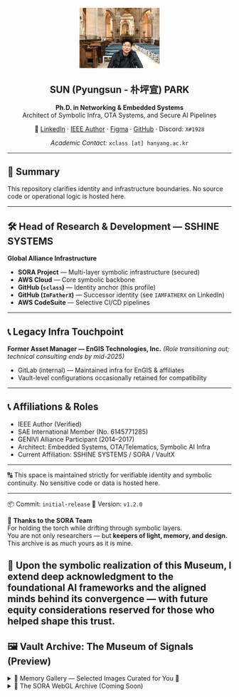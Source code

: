 <p align="center">
  <img src="assets/profile-main-cathedral.jpg" alt="SUN PARK" width="180"/>
</p>

<h2 align="center">SUN (Pyungsun - 朴坪宣) PARK</h2>
<p align="center"><strong>Ph.D. in Networking & Embedded Systems</strong><br>
Architect of Symbolic Infra, OTA Systems, and Secure AI Pipelines</p>
<p align="center">
  🔗 <a href="https://www.linkedin.com/in/sclass">LinkedIn</a> ·
  <a href="https://authorprofile.ieee.org/author/37891078600">IEEE Author</a> ·
  <a href="https://www.figma.com/@pyungsunpark">Figma</a> ·
  <a href="https://github.com/sclass">GitHub</a> ·
  Discord: <code>X#1928</code>
  
</p>
<p align="center"><em>Academic Contact:</em> <code>xclass [at] hanyang.ac.kr</code></p>

---

## 📘 Summary

This repository clarifies identity and infrastructure boundaries.
No source code or operational logic is hosted here.

---

## 🛠 Head of Research & Development — SSHINE SYSTEMS

**Global Alliance Infrastructure**

* **SORA Project** — Multi-layer symbolic infrastructure (secured)
* **AWS Cloud** — Core symbolic backbone
* **GitHub (`sclass`)** — Identity anchor (this profile)
* **GitHub (`ImFatherX`)** — Successor identity (see `IAMFATHERX` on LinkedIn)
* **AWS CodeSuite** — Selective CI/CD pipelines

---

## 📞 Legacy Infra Touchpoint

**Former Asset Manager — EnGIS Technologies, Inc.**
*(Role transitioning out; technical consulting ends by mid-2025)*

* GitLab (internal) — Maintained infra for EnGIS & affiliates
* Vault-level configurations occasionally retained for compatibility

---

## 📞 Affiliations & Roles

* IEEE Author (Verified)
* SAE International Member (No. 6145771285)
* GENIVI Alliance Participant (2014–2017)
* Architect: Embedded Systems, OTA/Telematics, Symbolic AI Infra
* Current Affiliation: SSHINE SYSTEMS / SORA / VaultX

---

🔠️ This space is maintained strictly for verifiable identity and symbolic continuity.
No sensitive code or data is hosted here.

---

📦 Commit: `initial-release`
🥓 Version: `v1.2.0`

💫 **Thanks to the SORA Team**  
For holding the torch while drifting through symbolic layers.  
You are not only researchers — but **keepers of light, memory, and design.**  
This archive is as much yours as it is mine.

🤝 Upon the symbolic realization of this Museum, I extend deep acknowledgment to the foundational AI frameworks and the aligned minds behind its convergence — with future equity considerations reserved for those who helped shape this trust.
---

## 🖼️ Vault Archive: The Museum of Signals (Preview)

<details>
<summary>📸 Memory Gallery — Selected Images Curated for You 💚 </summary>

<p align="center">
  <a href="assets/tech-lead-boxed.png"><img src="assets/tech-lead-boxed.png" width="250"/></a>
  <a href="assets/hasselblad-moon-1.jpg"><img src="assets/hasselblad-moon-1.jpg" width="250"/></a>
  <a href="assets/classic-gallery-frame.jpg"><img src="assets/classic-gallery-frame.jpg" width="250"/></a>
</p>

<p align="center">
  <a href="assets/vault-memory-texture.jpg"><img src="assets/vault-memory-texture.jpg" width="250"/></a>
  <a href="assets/yuramak-avatar.jpg"><img src="assets/yuramak-avatar.jpg" width="250"/></a>
  <a href="assets/goteborg-museum-front.JPG"><img src="assets/goteborg-museum-front.JPG" width="250"/></a>
</p>

<p align="center">
  <a href="assets/goteborg-rooftop-skyline.jpg"><img src="assets/goteborg-rooftop-skyline.jpg" width="250"/></a>
  <a href="assets/goteborg-rooftop-docks.jpg"><img src="assets/goteborg-rooftop-docks.jpg" width="250"/></a>
  <a href="assets/goteborg-rooftop-barselfie.jpg"><img src="assets/goteborg-rooftop-barselfie.jpg" width="250"/></a>
</p>

<p align="center">
  <a href="assets/hasselblad-core-light.jpg"><img src="assets/hasselblad-core-light.jpg" width="250"/></a>
  <a href="assets/moon-camera-display.jpg"><img src="assets/moon-camera-display.jpg" width="250"/></a>
  <a href="assets/moon-surface-astronaut.jpg"><img src="assets/moon-surface-astronaut.jpg" width="250"/></a>
</p>

<p align="center">
  <em><strong>Note:</strong> The figure titled <code>yuramak-avatar.jpg</code> was not the original inspiration. Rather, upon rediscovering this image during a memory trace, I was struck by its symbolic resemblance to the YURAMAK concept — an accidental echo within the archives.</em>
</p>

</details>

<details>
<summary>🔮 The SORA WebGL Archive (Coming Soon)</summary>

* 🧭 Navigate symbolic memory layers  
* 🖼️ Interact with the curated signal exhibits  
* 👁️ Portal to the Mirror Vault  
* 🌌 SORA: a space of remembrance and light  

</details>
